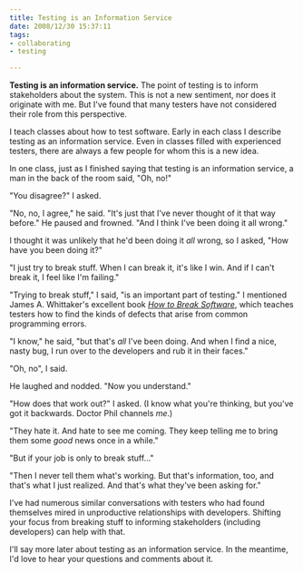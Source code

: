 ```yaml
--- 
title: Testing is an Information Service
date: 2008/12/30 15:37:11
tags: 
- collaborating
- testing

---
```


<strong>Testing is an information service.</strong>  The point of testing is to inform stakeholders about the system.  This is not a new sentiment, nor does it originate with me.  But I've found that many testers have not considered their role from this perspective.

I teach classes about how to test software.  Early in each class I describe testing as an information service.  Even in classes filled with experienced testers, there are always a few people for whom this is a new idea.

In one class, just as I finished saying that testing is an information service, a man in the back of the room said, "Oh, no!"

"You disagree?" I asked.

"No, no, I agree," he said.  "It's just that I've never thought of it that way before."  He paused and frowned.  "And I think I've been doing it all wrong."

I thought it was unlikely that he'd been doing it *all* wrong, so I asked, "How have you been doing it?"

"I just try to break stuff.  When I can break it, it's like I win.  And if I can't break it, I feel like I'm failing."

"Trying to break stuff," I said, "is an important part of testing."  I mentioned James A. Whittaker's excellent book <em><a href="http://www.amazon.com/exec/obidos/ASIN/0201796198/dalehemery-20">How to Break Software</a></em>, which teaches testers how to find the kinds of defects that arise from common programming errors.

"I know," he said, "but that's <em>all</em> I've been doing.  And when I find a nice, nasty bug, I run over to the developers and rub it in their faces."

"Oh, no", I said.

He laughed and nodded.  "Now you understand."

"How does that work out?" I asked.  (I know what you're thinking, but you've got it backwards.  Doctor Phil channels <em>me</em>.)

"They hate it.  And hate to see me coming.  They keep telling me to bring them some <em>good</em> news once in a while."

"But if your job is only to break stuff..."

"Then I never tell them what's working.  But that's information, too, and that's what I just realized.  And that's what they've been asking for."

I've had numerous similar conversations with testers who had found themselves mired in unproductive relationships with developers.  Shifting your focus from breaking stuff to informing stakeholders (including developers) can help with that.

I'll say more later about testing as an information service.  In the meantime, I'd love to hear your questions and comments about it.
